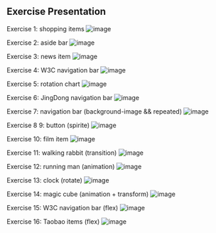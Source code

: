 ## Exercise Presentation
Exercise 1: shopping items
![image](https://github.com/SaoriKaku/HTML-CSS/blob/master/screenshot/exercise1.png)

Exercise 2: aside bar
![image](https://github.com/SaoriKaku/HTML-CSS/blob/master/screenshot/exercise2.png)

Exercise 3: news item
![image](https://github.com/SaoriKaku/HTML-CSS/blob/master/screenshot/exercise3.png)

Exercise 4: W3C navigation bar
![image](https://github.com/SaoriKaku/HTML-CSS/blob/master/screenshot/exercise4.png)

Exercise 5: rotation chart
![image](https://github.com/SaoriKaku/HTML-CSS/blob/master/screenshot/exercise5.png)

Exercise 6: JingDong navigation bar
![image](https://github.com/SaoriKaku/HTML-CSS/blob/master/screenshot/exercise6.png)

Exercise 7: navigation bar (background-image && repeated)
![image](https://github.com/SaoriKaku/HTML-CSS/blob/master/screenshot/exercise7.png)

Exercise 8 9: button (spirite)
![image](https://github.com/SaoriKaku/HTML-CSS/blob/master/screenshot/exercise8_9.png)

Exercise 10: film item
![image](https://github.com/SaoriKaku/HTML-CSS/blob/master/screenshot/exercise10.png)

Exercise 11: walking rabbit (transition)
![image](https://github.com/SaoriKaku/HTML-CSS/blob/master/screenshot/exercise11.png)

Exercise 12: running man (animation)
![image](https://github.com/SaoriKaku/HTML-CSS/blob/master/screenshot/exercise12.png)

Exercise 13: clock (rotate)
![image](https://github.com/SaoriKaku/HTML-CSS/blob/master/screenshot/exercise13.png)

Exercise 14: magic cube (animation + transform)
![image](https://github.com/SaoriKaku/HTML-CSS/blob/master/screenshot/exercise14.png)

Exercise 15: W3C navigation bar (flex)
![image](https://github.com/SaoriKaku/HTML-CSS/blob/master/screenshot/exercise15.png)

Exercise 16: Taobao items (flex)
![image](https://github.com/SaoriKaku/HTML-CSS/blob/master/screenshot/exercise16.png)


